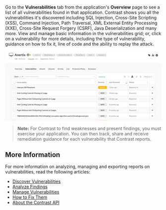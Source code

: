 <!--
title: "Discover Vulnerabilities"
description: "Overview of discovering vulnerabilities"
tags: "user applications discover vulnerabilities quick start guide"
-->

 
Go to the **Vulnerabilities** tab from the application's **Overview** page to see a list of all vulnerabilities found in that application. Contrast shows you all the vulnerabilities it's discovered including SQL Injection, Cross-Site Scripting (XSS), Command Injection, Path Traversal, XML External Entity Processing (XXE), Cross-Site Request Forgery (CSRF), Java Deserialization and many more. View and manage basic information in the vulnerabilities grid; or, click on a vulnerability for more details, including the type of vulnerability, guidance on how to fix it, line of code and the ability to replay the attack. 

<a href="assets/images/Application-vulns-tab.png" rel="lightbox" title="View vulnerabilities found in an application"><img class="thumbnail" src="assets/images/Application-vulns-tab.png"/></a>

> **Note:** For Contrast to find weaknesses and present findings, you must exercise your application. You can then track, share and receive remediation guidance for each vulnerability that Contrast reports. 

## More Information 

For more information on analyzing, managing and exporting reports on vulnerabilities, read the following articles: 

* [Discover Vulnerabilities](user-vulns.html#discover-vulns)
* [Analyze Findings](user-vulns.html#analyze)
* [Manage Vulnerabilities](user-vulns.html#manage-vuln)
* [How to Fix Them](user-vulns.html#remediate)
* [About the Contrast API](tools-about.html#api-about)
